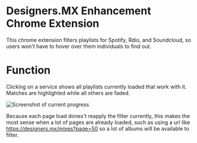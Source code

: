 # Designers.MX Enhancement Chrome Extension
This chrome extension filters playlists for Spotify, Rdio, and Soundcloud, so users won't have to hover over them individuals to find out.

# Function
Clicking on a service shows all playlists currently loaded that work with it. Matches are highlighted while all others are faded.

![Screenshot of current progress](http://i.imgur.com/7pVOKci.gif)

Because each page load dones't reapply the filter currently, this makes the most sense when a lot of pages are already loaded, such as using a url like https://designers.mx/mixes?page=50 so a lot of albums will be available to filter.